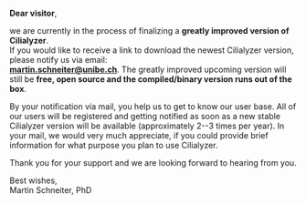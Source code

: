 <!-- ## Welcome to GitHub Pages -->
<!--
<div align="center"> 
   <a href="./index.html" style="font-size:25px;font-weight:600;"       >Home</a>  &nbsp;&nbsp;&nbsp;&nbsp;&nbsp;&nbsp;&nbsp;
   <a href="./download.html" style="font-size:25px;font-weight:400;"     >Download</a>  &nbsp;&nbsp;&nbsp;&nbsp;&nbsp;&nbsp;&nbsp;
   <a href="./tutorials.html" style="font-size:25px;font-weight:400;"    >Tutorials</a> &nbsp;&nbsp;&nbsp;&nbsp;&nbsp;&nbsp;&nbsp;
   <a href="./pinboard.html" style="font-size:25px;font-weight:400;"     >Pinboard</a>  &nbsp;&nbsp;&nbsp;&nbsp;&nbsp;&nbsp;&nbsp;
   <a href="./publications.html" style="font-size:25px;font-weight:400;" >Publications</a> 
</div> 

<br />
-->
**Dear visitor**,


we are currently in the process of finalizing a **greatly improved version of Cilialyzer**.  
If you would like to receive a link to download the newest Cilialyzer version, please notify us via email:  
**[martin.schneiter@unibe.ch](mailto:martin.schneiter@unibe.ch)**. 
The greatly improved upcoming version will still be **free, open source and the compiled/binary version runs out of the box**.

By your notification via mail, you help us to get to know our user base. All of our users will be registered and getting notified 
as soon as a new stable Cilialyzer version will be available (approximately 2--3 times per year). 
In your mail, we would very much appreciate, if you could provide brief information for what purpose you plan to use Cilialyzer.


Thank you for your support and we are looking forward to hearing from you. 


Best wishes,  
Martin Schneiter, PhD 
   
   
   
